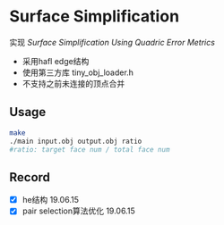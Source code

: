 # Surface Simplification

实现 *Surface Simplification Using Quadric Error Metrics*

* 采用hafl edge结构
* 使用第三方库 tiny\_obj\_loader.h
* 不支持之前未连接的顶点合并

## Usage

```bash
make
./main input.obj output.obj ratio
#ratio: target face num / total face num
```

## Record

- [x] he结构 19.06.15
- [x] pair selection算法优化 19.06.15
